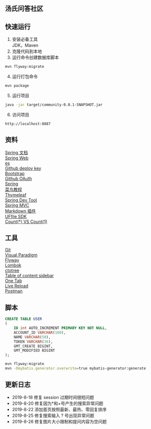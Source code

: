 ## 汤氏问答社区

## 快速运行
1. 安装必备工具  
JDK，Maven
2. 克隆代码到本地  
3. 运行命令创建数据库脚本
```sh
mvn flyway:migrate
```
4. 运行打包命令
```sh
mvn package
```
5. 运行项目  
```sh
java -jar target/community-0.0.1-SNAPSHOT.jar
```
6. 访问项目
```
http://localhost:8887
```


## 资料
[Spring 文档](https://spring.io/guides)    
[Spring Web](https://spring.io/guides/gs/serving-web-content/)   
[es](https://elasticsearch.cn/explore)    
[Github deploy key](https://developer.github.com/v3/guides/managing-deploy-keys/#deploy-keys)    
[Bootstrap](https://v3.bootcss.com/getting-started/)    
[Github OAuth](https://developer.github.com/apps/building-oauth-apps/creating-an-oauth-app/)    
[Spring](https://docs.spring.io/spring-boot/docs/2.0.0.RC1/reference/htmlsingle/#boot-features-embedded-database-support)    
[菜鸟教程](https://www.runoob.com/mysql/mysql-insert-query.html)    
[Thymeleaf](https://www.thymeleaf.org/doc/tutorials/3.0/usingthymeleaf.html#setting-attribute-values)    
[Spring Dev Tool](https://docs.spring.io/spring-boot/docs/2.0.0.RC1/reference/htmlsingle/#using-boot-devtools)  
[Spring MVC](https://docs.spring.io/spring/docs/5.0.3.RELEASE/spring-framework-reference/web.html#mvc-handlermapping-interceptor)  
[Markdown 插件](http://editor.md.ipandao.com/)   
[UFfile SDK](https://github.com/ucloud/ufile-sdk-java)  
[Count(*) VS Count(1)](https://mp.weixin.qq.com/s/Rwpke4BHu7Fz7KOpE2d3Lw)  

## 工具
[Git](https://git-scm.com/download)   
[Visual Paradigm](https://www.visual-paradigm.com)    
[Flyway](https://flywaydb.org/getstarted/firststeps/maven)  
[Lombok](https://www.projectlombok.org)    
[ctotree](https://www.octotree.io/)   
[Table of content sidebar](https://chrome.google.com/webstore/detail/table-of-contents-sidebar/ohohkfheangmbedkgechjkmbepeikkej)    
[One Tab](https://chrome.google.com/webstore/detail/chphlpgkkbolifaimnlloiipkdnihall)    
[Live Reload](https://chrome.google.com/webstore/detail/livereload/jnihajbhpnppcggbcgedagnkighmdlei/related)  
[Postman](https://chrome.google.com/webstore/detail/coohjcphdfgbiolnekdpbcijmhambjff)

## 脚本
```sql
CREATE TABLE USER
(
    ID int AUTO_INCREMENT PRIMARY KEY NOT NULL,
    ACCOUNT_ID VARCHAR(100),
    NAME VARCHAR(50),
    TOKEN VARCHAR(36),
    GMT_CREATE BIGINT,
    GMT_MODIFIED BIGINT
);
```
```bash
mvn flyway:migrate
mvn -Dmybatis.generator.overwrite=true mybatis-generator:generate
```

## 更新日志
- 2019-8-18 修复 session 过期时间很短问题   
- 2019-8-20 修复因为*和+号产生的搜索异常问题  
- 2019-8-22 添加首页按照最新、最热、零回复排序  
- 2019-8-25 修复搜索输入 ? 号出现异常问题
- 2019-8-26 修复图片大小限制和提问内容为空问题
